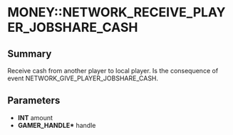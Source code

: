 # MONEY::NETWORK_RECEIVE_PLAYER_JOBSHARE_CASH

## Summary
Receive cash from another player to local player. Is the consequence of event  NETWORK_GIVE_PLAYER_JOBSHARE_CASH.

## Parameters
* **INT** amount
* **GAMER_HANDLE\*** handle